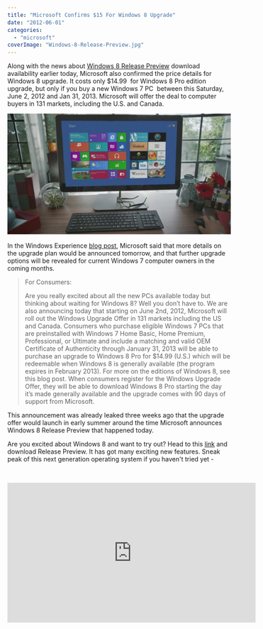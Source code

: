```yaml
---
title: "Microsoft Confirms $15 For Windows 8 Upgrade"
date: "2012-06-01"
categories: 
  - "microsoft"
coverImage: "Windows-8-Release-Preview.jpg"
---
```


Along with the news about [Windows 8 Release Preview](http://icosmogeek.com/windows-8-release-preview-is-now-available-for-download/) download availability earlier today, Microsoft also confirmed the price details for Windows 8 upgrade. It costs only $14.99  for Windows 8 Pro edition upgrade, but only if you buy a new Windows 7 PC  between this Saturday, June 2, 2012 and Jan 31, 2013. Microsoft will offer the deal to computer buyers in 131 markets, including the U.S. and Canada.

[![](images/Windows-8-Release-Preview.jpg "Windows 8 Release Preview")](http://iCosmoGeek.com/wp-content/uploads/2012/06/Windows-8-Release-Preview.jpg)

In the Windows Experience [blog post](http://windowsteamblog.com/windows/b/windowsexperience/archive/2012/05/31/the-windows-8-release-preview-amp-windows-upgrade-offer-windows8.aspx), Microsoft said that more details on the upgrade plan would be announced tomorrow, and that further upgrade options will be revealed for current Windows 7 computer owners in the coming months.

> For Consumers:
> 
> Are you really excited about all the new PCs available today but thinking about waiting for Windows 8? Well you don’t have to. We are also announcing today that starting on June 2nd, 2012, Microsoft will roll out the Windows Upgrade Offer in 131 markets including the US and Canada. Consumers who purchase eligible Windows 7 PCs that are preinstalled with Windows 7 Home Basic, Home Premium, Professional, or Ultimate and include a matching and valid OEM Certificate of Authenticity through January 31, 2013 will be able to purchase an upgrade to Windows 8 Pro for $14.99 (U.S.) which will be redeemable when Windows 8 is generally available (the program expires in February 2013). For more on the editions of Windows 8, see this blog post. When consumers register for the Windows Upgrade Offer, they will be able to download Windows 8 Pro starting the day it’s made generally available and the upgrade comes with 90 days of support from Microsoft.

This announcement was already leaked three weeks ago that the upgrade offer would launch in early summer around the time Microsoft announces Windows 8 Release Preview that happened today.

Are you excited about Windows 8 and want to try out? Head to this [link](http://icosmogeek.com/windows-8-release-preview-is-now-available-for-download/) and download Release Preview. It has got many exciting new features. Sneak peak of this next generation operating system if you haven't tried yet -

 

<iframe src="http://www.youtube.com/embed/eM5pFkNQ7no" frameborder="0" width="560" height="315"></iframe>
